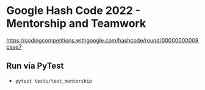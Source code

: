 # Google Hash Code 2022 - Mentorship and Teamwork

https://codingcompetitions.withgoogle.com/hashcode/round/00000000008caae7


## Run via PyTest
- `pytest tests/test_mentorship`
